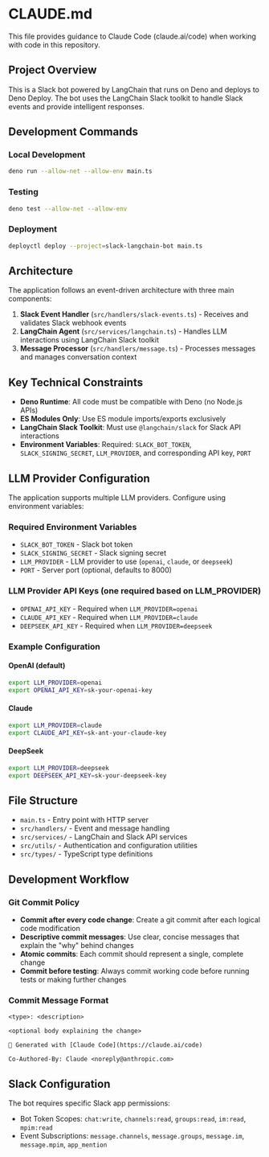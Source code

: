 # CLAUDE.md

This file provides guidance to Claude Code (claude.ai/code) when working with code in this repository.

## Project Overview

This is a Slack bot powered by LangChain that runs on Deno and deploys to Deno Deploy. The bot uses the LangChain Slack toolkit to handle Slack events and provide intelligent responses.

## Development Commands

### Local Development
```bash
deno run --allow-net --allow-env main.ts
```

### Testing
```bash
deno test --allow-net --allow-env
```

### Deployment
```bash
deployctl deploy --project=slack-langchain-bot main.ts
```

## Architecture

The application follows an event-driven architecture with three main components:

1. **Slack Event Handler** (`src/handlers/slack-events.ts`) - Receives and validates Slack webhook events
2. **LangChain Agent** (`src/services/langchain.ts`) - Handles LLM interactions using LangChain Slack toolkit
3. **Message Processor** (`src/handlers/message.ts`) - Processes messages and manages conversation context

## Key Technical Constraints

- **Deno Runtime**: All code must be compatible with Deno (no Node.js APIs)
- **ES Modules Only**: Use ES module imports/exports exclusively
- **LangChain Slack Toolkit**: Must use `@langchain/slack` for Slack API interactions
- **Environment Variables**: Required: `SLACK_BOT_TOKEN`, `SLACK_SIGNING_SECRET`, `LLM_PROVIDER`, and corresponding API key, `PORT`

## LLM Provider Configuration

The application supports multiple LLM providers. Configure using environment variables:

### Required Environment Variables
- `SLACK_BOT_TOKEN` - Slack bot token
- `SLACK_SIGNING_SECRET` - Slack signing secret
- `LLM_PROVIDER` - LLM provider to use (`openai`, `claude`, or `deepseek`)
- `PORT` - Server port (optional, defaults to 8000)

### LLM Provider API Keys (one required based on LLM_PROVIDER)
- `OPENAI_API_KEY` - Required when `LLM_PROVIDER=openai`
- `CLAUDE_API_KEY` - Required when `LLM_PROVIDER=claude`
- `DEEPSEEK_API_KEY` - Required when `LLM_PROVIDER=deepseek`

### Example Configuration

#### OpenAI (default)
```bash
export LLM_PROVIDER=openai
export OPENAI_API_KEY=sk-your-openai-key
```

#### Claude
```bash
export LLM_PROVIDER=claude
export CLAUDE_API_KEY=sk-ant-your-claude-key
```

#### DeepSeek
```bash
export LLM_PROVIDER=deepseek
export DEEPSEEK_API_KEY=sk-your-deepseek-key
```

## File Structure

- `main.ts` - Entry point with HTTP server
- `src/handlers/` - Event and message handling
- `src/services/` - LangChain and Slack API services
- `src/utils/` - Authentication and configuration utilities
- `src/types/` - TypeScript type definitions

## Development Workflow

### Git Commit Policy
- **Commit after every code change**: Create a git commit after each logical code modification
- **Descriptive commit messages**: Use clear, concise messages that explain the "why" behind changes
- **Atomic commits**: Each commit should represent a single, complete change
- **Commit before testing**: Always commit working code before running tests or making further changes

### Commit Message Format
```
<type>: <description>

<optional body explaining the change>

🤖 Generated with [Claude Code](https://claude.ai/code)

Co-Authored-By: Claude <noreply@anthropic.com>
```

## Slack Configuration

The bot requires specific Slack app permissions:
- Bot Token Scopes: `chat:write`, `channels:read`, `groups:read`, `im:read`, `mpim:read`
- Event Subscriptions: `message.channels`, `message.groups`, `message.im`, `message.mpim`, `app_mention`